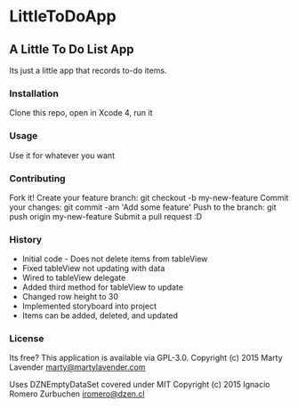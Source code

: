 # LittleToDoApp
## A Little To Do List App


Its just a little app that records to-do items. 

### Installation

Clone this repo, open in Xcode 4, run it

### Usage

Use it for whatever you want

### Contributing

Fork it!
Create your feature branch: git checkout -b my-new-feature
Commit your changes: git commit -am 'Add some feature'
Push to the branch: git push origin my-new-feature
Submit a pull request :D

### History

* Initial code - Does not delete items from tableView 
* Fixed tableView not updating with data
* Wired to tableView delegate
* Added third method for tableView to update
* Changed row height to 30
* Implemented storyboard into project
* Items can be added, deleted, and updated

### License

Its free?
This application is available via GPL-3.0.
Copyright (c) 2015 Marty Lavender marty@martylavender.com

Uses DZNEmptyDataSet covered under MIT 
Copyright (c) 2015 Ignacio Romero Zurbuchen iromero@dzen.cl
